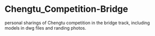 # Chengtu_Competition-Bridge
personal sharings of Chengtu competition in the bridge track, including models in dwg files and randing photos.
